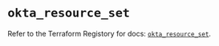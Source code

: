 # `okta_resource_set`

Refer to the Terraform Registory for docs: [`okta_resource_set`](https://registry.terraform.io/providers/okta/okta/4.1.0/docs/resources/resource_set).

